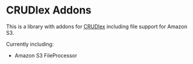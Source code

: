 CRUDlex Addons
==============

This is a library with addons for
[CRUDlex](https://github.com/philiplb/CRUDlex) including file support for Amazon
S3.

Currently including:

- Amazon S3 FileProcessor
